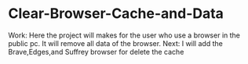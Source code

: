 # Clear-Browser-Cache-and-Data

Work: 
Here the project will makes for the user who use a browser in the public pc. It will remove all data of the browser.
Next: I will add the Brave,Edges,and Suffrey browser for delete the cache
